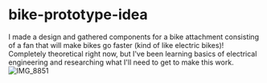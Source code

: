 # bike-prototype-idea
I made a design and gathered components for a bike attachment consisting of a fan that will make bikes go faster (kind of like electric bikes)! Completely theoretical right now, but I've been learning basics of electrical engineering and researching what I'll need to get to make this work. 
![IMG_8851](https://github.com/user-attachments/assets/120a9f39-596a-464a-8e5d-1251bcb39bc9)
